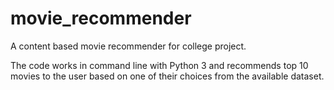 # movie_recommender
A content based movie recommender for college project. 

The code works in command line with Python 3 and recommends top 10 movies to the user based on one of their choices from the available dataset.
